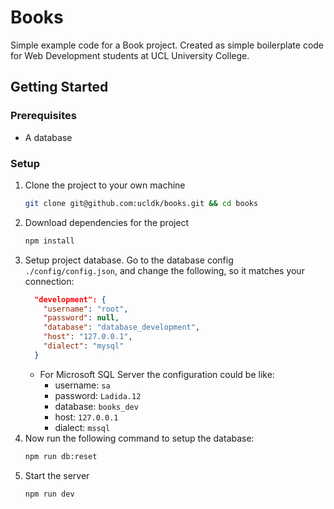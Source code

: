 # Books

Simple example code for a Book project. Created as simple boilerplate code for Web Development students at UCL University College.

## Getting Started

### Prerequisites

* A database

### Setup

1. Clone the project to your own machine
    ```sh
    git clone git@github.com:ucldk/books.git && cd books
    ```
2. Download dependencies for the project
    ```sh
    npm install
    ```
3. Setup project database. Go to the database config `./config/config.json`, and change the following, so it matches your connection:
    ```json
	  "development": {
		"username": "root",
		"password": null,
		"database": "database_development",
		"host": "127.0.0.1",
		"dialect": "mysql"
	  }
	```
	* For Microsoft SQL Server the configuration could be like:
        * username: `sa`
        * password: `Ladida.12`
        * database: `books_dev`
        * host: `127.0.0.1`
        * dialect: `mssql`
4. Now run the following command to setup the database:
    ```sh
    npm run db:reset
    ```
5. Start the server
    ```sh
    npm run dev
    ```
